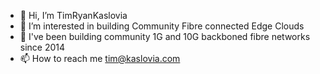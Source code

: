 - 👋 Hi, I’m TimRyanKaslovia
- 👀 I’m interested in building Community Fibre connected Edge Clouds
- 🌱 I've been building community 1G and 10G backboned fibre networks since 2014
- 📫 How to reach me tim@kaslovia.com 

